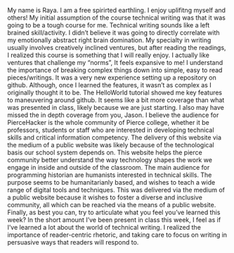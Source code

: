 My name is Raya. I am a free spirirted earthling. I enjoy uplifitng myself and others! 
My initial assumption of the course technical writing was that it was going to be a tough course for me. Technical writing sounds like a left brained skill/activity. I didn’t believe it was going to directly correlate with my emotionally abstract right brain domination. My specialty in writing usually involves creatively inclined ventures, but after reading the readings, I realized this course is something that I will really enjoy. I actually like ventures that challenge my “norms”, It feels expansive to me! I understand the importance of breaking complex things down into simple, easy to read pieces/writings.
It was a very new experience setting up a repository on github. Although, once I learned the features, it wasn’t as complex as I originally thought it to be. The HelloWorld tutorial showed me key features to maneuvering around github. It seems like a bit more coverage than what was presented in class, likely because we are just starting. I also may have missed the in depth coverage from you, Jason.
I believe the audience for PierceHacker is the whole community of Pierce college, whether it be professors, students or staff who are interested in developing technical skills and critical information competency. The delivery of this website via the medium of a public website was likely because of the technological basis our school system depends on. This website helps the pierce community better understand the way technology shapes the work we engage in inside and outside of the classroom. The main audience for programming historian are humanists interested in technical skills. The purpose seems to be humanitarianly based, and wishes to teach a wide range of digital tools and techniques. This was delivered via the medium of a public website because it wishes to foster a diverse and inclusive community, all which can be reached via the means of a public website.
Finally, as best you can, try to articulate what you feel you’ve learned this week?
In the short amount I’ve been present in class this week, I feel as if I’ve learned a lot about the world of technical writing. I realized the importance of reader-centric rhetoric, and taking care to focus on writing in persuasive ways that readers will respond to.
